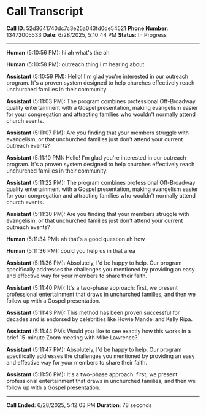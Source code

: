 # Call Transcript
**Call ID**: 52d3641740dc7c3e25a043fd0de54521
**Phone Number**: 13472005533
**Date**: 6/28/2025, 5:10:44 PM
**Status**: In Progress

---

**Human** (5:10:56 PM): hi ah what's the ah

**Human** (5:10:58 PM): outreach thing i'm hearing about

**Assistant** (5:10:59 PM): Hello! I'm glad you're interested in our outreach program. It's a proven system designed to help churches effectively reach unchurched families in their community.

**Assistant** (5:11:03 PM):  The program combines professional Off-Broadway quality entertainment with a Gospel presentation, making evangelism easier for your congregation and attracting families who wouldn't normally attend church events.

**Assistant** (5:11:07 PM):  Are you finding that your members struggle with evangelism, or that unchurched families just don't attend your current outreach events?

**Assistant** (5:11:10 PM): Hello! I'm glad you're interested in our outreach program. It's a proven system designed to help churches effectively reach unchurched families in their community.

**Assistant** (5:11:22 PM):  The program combines professional Off-Broadway quality entertainment with a Gospel presentation, making evangelism easier for your congregation and attracting families who wouldn't normally attend church events.

**Assistant** (5:11:30 PM):  Are you finding that your members struggle with evangelism, or that unchurched families just don't attend your current outreach events?

**Human** (5:11:34 PM): ah that's a good question ah how

**Human** (5:11:36 PM): could you help us in that area

**Assistant** (5:11:36 PM): Absolutely, I'd be happy to help. Our program specifically addresses the challenges you mentioned by providing an easy and effective way for your members to share their faith.

**Assistant** (5:11:40 PM):  It's a two-phase approach: first, we present professional entertainment that draws in unchurched families, and then we follow up with a Gospel presentation.

**Assistant** (5:11:43 PM):  This method has been proven successful for decades and is endorsed by celebrities like Howie Mandel and Kelly Ripa.

**Assistant** (5:11:44 PM):  Would you like to see exactly how this works in a brief 15-minute Zoom meeting with Mike Lawrence?

**Assistant** (5:11:47 PM): Absolutely, I'd be happy to help. Our program specifically addresses the challenges you mentioned by providing an easy and effective way for your members to share their faith.

**Assistant** (5:11:56 PM):  It's a two-phase approach: first, we present professional entertainment that draws in unchurched families, and then we follow up with a Gospel presentation.


---

**Call Ended**: 6/28/2025, 5:12:03 PM
**Duration**: 78 seconds
